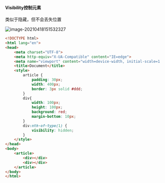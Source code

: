 #### Visibility控制元素

类似于隐藏，但不会丢失位置

![image-20210418151532327](F:\github\js_note\css\hd\docs\image-20210418151532327.png)

```html
<!DOCTYPE html>
<html lang="en">
<head>
    <meta charset="UTF-8">
    <meta http-equiv="X-UA-Compatible" content="IE=edge">
    <meta name="viewport" content="width=device-width, initial-scale=1.0">
    <title>Document</title>
    <style>
        article {
            padding: 30px;
            width: 400px;
            border: 3px solid #ddd;
        }
        div{
            width: 100px;
            height: 100px;
            background: red;
            margin-bottom: 10px;
        }
        div:nth-of-type(1) {
            visibility: hidden;
        }
    </style>
</head>
<body>
    <article>
        <div></div>
        <div></div>
    </article>
</body>
</html>
```

